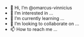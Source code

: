 - 👋 Hi, I’m @omarcus-vinnicius
- 👀 I’m interested in ...
- 🌱 I’m currently learning ...
- 💞️ I’m looking to collaborate on ...
- 📫 How to reach me ...

<!---
omarcus-vinnicius/omarcus-vinnicius is a ✨ special ✨ repository because its `README.md` (this file) appears on your GitHub profile.
You can click the Preview link to take a look at your changes.
--->
